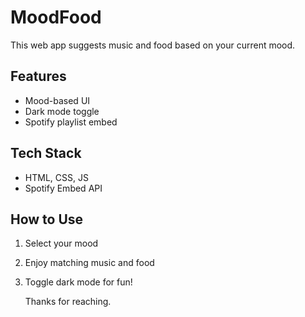 # MoodFood 
This web app suggests music and food based on your current mood.

## Features
- Mood-based UI
- Dark mode toggle
- Spotify playlist embed

## Tech Stack
- HTML, CSS, JS
- Spotify Embed API

## How to Use
1. Select your mood
2. Enjoy matching music and food
3. Toggle dark mode for fun!

   Thanks for reaching.
